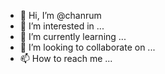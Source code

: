 - 👋 Hi, I’m @chanrum
- 👀 I’m interested in ...
- 🌱 I’m currently learning ...
- 💞️ I’m looking to collaborate on ...
- 📫 How to reach me ...

<!---
chanrum/chanrum is a ✨ special ✨ repository because its `README.md` (this file) appears on your GitHub profile.
You can click the Preview link to take a look at your changes.
--->

